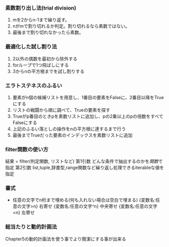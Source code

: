 ### 素数割り出し法(trial division)
1. mを2からn-1まで繰り返す。
2. nがmで割り切れるか判定。割り切れるなら素数ではない。
3. 最後まで割り切れなかったら素数。

### 最適化した試し割り法
1. 2以外の偶数を最初から除外する
2. forループで1つ飛ばしにする
3. 3からnの平方根までを試し割りする

### エラトステネスのふるい
1. 要素がn個の候補リストを用意し、1番目の要素をFalseに、2番目以降をTrueにする
2. リストの戦闘から順に調べて、Trueの要素を探す
3. Trueがp番目のときpを素数リストに追加し、pの2乗以上のpの倍数をすべてFalseにする
4. 上記のふるい落としの操作をnの平方根に達するまで行う
5. 最後までTrueだった要素のインデックスを素数リストに追加

### filter関数の使い方
結果 = filter(判定関数, リストなど)
第1引数 どんな条件で抽出するのかを*関数*で指定
第2引数 list,tuple,辞書型,range関数など繰り返し処理できるiterableな値を指定

### 書式
- 任意の文字でn桁まで埋める(何も入れない場合は空白で埋まる)
{変数名:任意の文字>n} 右寄せ
{変数名:任意の文字^n} 中央寄せ
{変数名:任意の文字<n} 左寄せ

### 総当たりと動的計画法
Chapter5の動的計画法を使う事でより簡潔にする事が出来る
